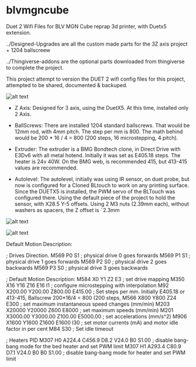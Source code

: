 # blvmgncube
Duet 2 Wifi Files for BLV MGN Cube reprap 3d printer, with Duetx5 extension.

../Designed-Upgrades are all the custom made parts for the 3Z axis project + 1204 ballscreew

../Thingiverse-addons are the optional parts downloaded from thingiverse to complete the project. 

This project attempt to version the DUET 2 wifi config files for this project, attempted to be shared, documented & backuped.

![alt text](https://instagram.faep8-1.fna.fbcdn.net/v/t51.2885-15/e35/82275737_167851857797657_7645829098442912829_n.jpg?_nc_ht=instagram.faep8-1.fna.fbcdn.net&_nc_cat=105&_nc_ohc=AyyRwikUIyIAX8-z1CX&oh=cf19556ed0eab57d8b1e369aa22d8d73&oe=5EB68941 "Blv Mgn Cube")

* Z Axis: 
Designed for 3 axis, using the DuetX5. At this time, installed only 2 Axis.

* BallScrews: 
There are installed 1204 standard ballscrews. That would be 12mm rod, with 4mm pitch.
The step per mm is 800. The math behind would be 200 * 16 / 4 = 800 (200 steps, 16 microstepping, 4 pitch).

* Extruder:
The extruder is a BMG Bondtech clone, in Direct Drive with E3Dv6 with all metal hotend. 
Initially it was set as E405.18 steps. The heater is 24v 40W.
On the BMG web, is recommended 415, but 413-415 values are recommended.
 
* Autolevel:
The autolevel, initially was using IR sensor, on duet probe, but now is configured for a Cloned BLtouch to work on any printing surface.
Since the DUETX5 is installed, the PWM servo of the BLTouch was configured there.
Using the default piece of the project to hold the sensor, with X28.5 Y-5 offsets. Using 2 M3 nuts (2.39mm each), without washers as spacers, the Z offset is ˜2.3mm

![alt text](https://instagram.faep8-2.fna.fbcdn.net/v/t51.2885-15/e35/71184883_2726075894151268_111384618282760399_n.jpg?_nc_ht=instagram.faep8-2.fna.fbcdn.net&_nc_cat=104&_nc_ohc=rqMEmWj2884AX-d0xcP&oh=fa0b87676c06adf0bc90b0c4915d4cf9&oe=5EB54899 "Blv Mgn Extruder")

![alt text](https://instagram.faep8-2.fna.fbcdn.net/v/t51.2885-15/e35/75518386_2548235835446780_9131160443129393729_n.jpg?_nc_ht=instagram.faep8-2.fna.fbcdn.net&_nc_cat=108&_nc_ohc=z04-F6lrMlEAX90RjaZ&oh=e075593c6e0dbc62d0c772a286e888aa&oe=5EB4947A "Blv Mgn Frame")


Default Motion Description:

; Drives Direction.
M569 P0 S1                                     ; physical drive 0 goes forwards
M569 P1 S1                                     ; physical drive 1 goes forwards
M569 P2 S0                                     ; physical drive 2 goes backwards
M569 P3 S0                                     ; physical drive 3 goes backwards

; Default Motion Description:
M584 X0 Y1 Z2 E3                               ; set drive mapping
M350 X16 Y16 Z16 E16 I1                        ; configure microstepping with interpolation
M92 X200.00 Y200.00 Z800.00 E415.00            ; Set steps per mm.  Initially E405.18 or 413-415, Ballscrew 200*16/4 = 800 (200 steps, 
M566 X800 Y800 Z24 E300    					               ; set maximum instantaneous speed changes (mm/min)
M203 X20000 Y20000 Z600 E8000				              ; set maximum speeds (mm/min)
M201 X3000.00 Y3000.00 Z100.00 E5000.00        ; set accelerations (mm/s^2)
M906 X1600 Y1600 Z1600 E1600 I30               ; set motor currents (mA) and motor idle factor in per cent
M84 S30                                        ; Set idle timeout

; Heaters PID
M307 H0 A224.4 C456.9 D8.2 V24.0 B0 S1.00      ; disable bang-bang mode for the bed heater and set PWM limit
M307 H1 A293.4 C80.9 D7.1 V24.0 B0 B0 S1.00    ; disable bang-bang mode for heater  and set PWM limit


